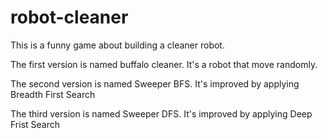 # robot-cleaner

This is a funny game about building a cleaner robot.

The first version is named buffalo cleaner. It's a robot that move randomly.

The second version is named Sweeper BFS. It's improved by applying Breadth First Search

The third version is named Sweeper DFS. It's improved by applying Deep Frist Search
